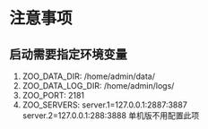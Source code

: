 # 注意事项
## 启动需要指定环境变量
1. ZOO_DATA_DIR: /home/admin/data/
2. ZOO_DATA_LOG_DIR: /home/admin/logs/
3. ZOO_PORT: 2181
4. ZOO_SERVERS: server.1=127.0.0.1:2887:3887 server.2=127.0.0.1:288:3888 单机版不用配置此项
